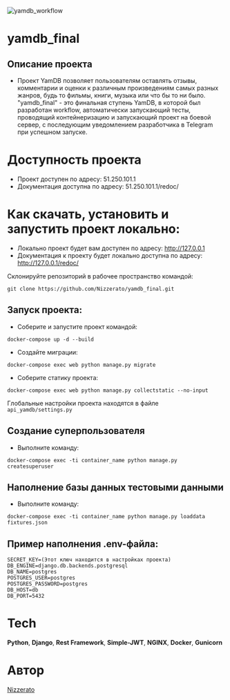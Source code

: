 ![yamdb_workflow](https://github.com/Nizzerato/yamdb_final/actions/workflows/yamdb_workflow.yml/badge.svg)

# yamdb_final

## Описание проекта

- Проект YamDB позволяет пользователям оставлять отзывы, комментарии и оценки к различным произведениям самых разных жанров, будь то фильмы, книги, музыка или что бы то ни было. "yamdb_final" - это финальная ступень YamDB, в которой был разработан workflow, автоматически запускающий тесты, проводящий контейнеризацию и запускающий проект на боевой сервер, с последующим уведомлением разработчика в Telegram при успешном запуске.

# Доступность проекта

- Проект доступен по адресу: 51.250.101.1
- Документация доступна по адресу: 51.250.101.1/redoc/

# Как скачать, установить и запустить проект локально:

- Локально проект будет вам доступен по адресу: http://127.0.0.1
- Документация к проекту будет локально доступна по адресу: http://127.0.0.1/redoc/

Склонируйте репозиторий в рабочее пространство командой:

```
git clone https://github.com/Nizzerato/yamdb_final.git
```

## Запуск проекта:

- Соберите и запустите проект командой:

```
docker-compose up -d --build
```

- Создайте миграции:

```
docker-compose exec web python manage.py migrate
```

- Соберите статику проекта:

```
docker-compose exec web python manage.py collectstatic --no-input
```

Глобальные настройки проекта находятся в файле `api_yamdb/settings.py`

## Создание суперпользователя

- Выполните команду:

```
docker-compose exec -ti container_name python manage.py createsuperuser
```

## Наполнение базы данных тестовыми данными

- Выполните команду:

```
docker-compose exec -ti container_name python manage.py loaddata fixtures.json
```

## Пример наполнения .env-файла:

```
SECRET_KEY=(Этот ключ находится в настройках проекта)
DB_ENGINE=django.db.backends.postgresql
DB_NAME=postgres
POSTGRES_USER=postgres
POSTGRES_PASSWORD=postgres
DB_HOST=db
DB_PORT=5432
```

# Tech
**Python**, **Django**, **Rest Framework**, **Simple-JWT**, **NGINX**, **Docker**, **Gunicorn**

# Автор
[Nizzerato](https://github.com/Nizzerato)
